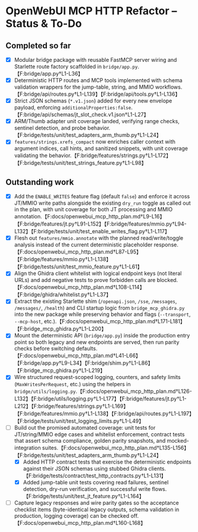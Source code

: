 # OpenWebUI MCP HTTP Refactor – Status & To-Do

## Completed so far
- [x] Modular bridge package with reusable FastMCP server wiring and Starlette route factory scaffolded in `bridge/app.py`.【F:bridge/app.py†L1-L36】
- [x] Deterministic HTTP routes and MCP tools implemented with schema validation wrappers for the jump-table, string, and MMIO workflows.【F:bridge/api/routes.py†L1-L139】【F:bridge/api/tools.py†L1-L136】
- [x] Strict JSON schemas (`*.v1.json`) added for every new envelope payload, enforcing `additionalProperties:false`.【F:bridge/api/schemas/jt_slot_check.v1.json†L1-L27】
- [x] ARM/Thumb adapter unit coverage landed, verifying range checks, sentinel detection, and probe behavior.【F:bridge/tests/unit/test_adapters_arm_thumb.py†L1-L24】
- [x] `features/strings.xrefs_compact` now enriches caller context with argument indices, call hints, and sanitized snippets, with unit coverage validating the behavior.【F:bridge/features/strings.py†L1-L172】【F:bridge/tests/unit/test_strings_feature.py†L1-L98】

## Outstanding work
- [x] Add the `ENABLE_WRITES` feature flag (default `false`) and enforce it across JT/MMIO write paths alongside the existing `dry_run` toggle as called out in the plan, with unit coverage for both JT processing and MMIO annotation.【F:docs/openwebui_mcp_http_plan.md†L9-L16】【F:bridge/features/jt.py†L91-L152】【F:bridge/features/mmio.py†L94-L132】【F:bridge/tests/unit/test_enable_writes_flag.py†L1-L117】
- [x] Flesh out `features/mmio.annotate` with the planned read/write/toggle analysis instead of the current deterministic placeholder response.【F:docs/openwebui_mcp_http_plan.md†L87-L95】【F:bridge/features/mmio.py†L1-L138】【F:bridge/tests/unit/test_mmio_feature.py†L1-L61】
- [x] Align the Ghidra client whitelist with logical endpoint keys (not literal URLs) and add negative tests to prove forbidden calls are blocked.【F:docs/openwebui_mcp_http_plan.md†L108-L114】【F:bridge/ghidra/whitelist.py†L1-L37】
- [x] Extract the existing Starlette shim (`/openapi.json`, `/sse`, `/messages`, `/messages/`, `/health`) and CLI startup logic from `bridge_mcp_ghidra.py` into the new package while preserving behavior and flags (`--transport`, `--mcp-host`, etc.).【F:docs/openwebui_mcp_http_plan.md†L171-L181】【F:bridge_mcp_ghidra.py†L1-L200】
- [x] Mount the deterministic API (`bridge/app.py`) inside the production entry point so both legacy and new endpoints are served, then run parity checks before switching defaults.【F:docs/openwebui_mcp_http_plan.md†L41-L66】【F:bridge/app.py†L9-L34】【F:bridge/shim.py†L1-L86】【F:bridge_mcp_ghidra.py†L1-L219】
- [x] Wire structured request-scoped logging, counters, and safety limits (`MaxWritesPerRequest`, etc.) using the helpers in `bridge/utils/logging.py`.【F:docs/openwebui_mcp_http_plan.md†L126-L132】【F:bridge/utils/logging.py†L1-L177】【F:bridge/features/jt.py†L1-L212】【F:bridge/features/strings.py†L1-L169】【F:bridge/features/mmio.py†L1-L138】【F:bridge/api/routes.py†L1-L197】【F:bridge/tests/unit/test_logging_limits.py†L1-L49】
- [ ] Build out the promised automated coverage: unit tests for JT/string/MMIO edge cases and whitelist enforcement, contract tests that assert schema compliance, golden parity snapshots, and mocked-integration suites.【F:docs/openwebui_mcp_http_plan.md†L135-L156】【F:bridge/tests/unit/test_adapters_arm_thumb.py†L1-L24】
  - [x] Added HTTP contract tests that exercise the deterministic endpoints against their JSON schemas using stubbed Ghidra clients.【F:bridge/tests/contract/test_http_contracts.py†L1-L131】
  - [x] Added jump-table unit tests covering read failures, sentinel detection, dry-run verification, and successful write flows.【F:bridge/tests/unit/test_jt_feature.py†L1-L164】
- [ ] Capture legacy responses and wire parity gates so the acceptance checklist items (byte-identical legacy outputs, schema validation in production, logging coverage) can be checked off.【F:docs/openwebui_mcp_http_plan.md†L160-L168】
